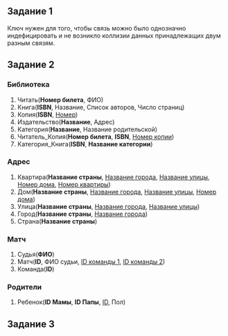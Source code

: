 ## Задание 1
Ключ нужен для того, чтобы связь можно было однозначно индефицировать и не возникло коллизии данных принадлежащих двум разным связям.
## Задание 2

### Библиотека
1. Читать(**Номер билета**, ФИО)
2. Книга(**ISBN**, Название, Список авторов, Число страниц)
3. Копия(**ISBN**, <ins>Номер</ins>)
4. Издательство(**Название**, Адрес)
5. Категория(**Название**, Название родительской)
6. Читатель_Копия(**Номер билета**, **ISBN**, <ins>Номер копии</ins>)
7. Категория_Книга(**ISBN**, **Название категории**)

### Адрес
1. Квартира(**Название страны**, <ins>Название города</ins>, <ins>Название улицы</ins>, <ins>Номер дома</ins>, <ins>Номер квартиры</ins>)
2. Дом(**Название страны**, <ins>Название города</ins>, <ins>Название улицы</ins>, <ins>Номер дома</ins>)
3. Улица(**Название страны**, <ins>Название города</ins>, <ins>Название улицы</ins>)
4. Город(**Название страны**, <ins>Название города</ins>)
5. Страна(**Название страны**)

### Матч
1. Судья(**ФИО**)
2. Матч(**ID**, ФИО судьи, <ins>ID команды 1</ins>, <ins>ID команды 2</ins>)
3. Команда(**ID**)

### Родители
1. Ребенок(**ID Мамы**, **ID Папы**, <ins>ID</ins>, Пол)




## Задание 3

